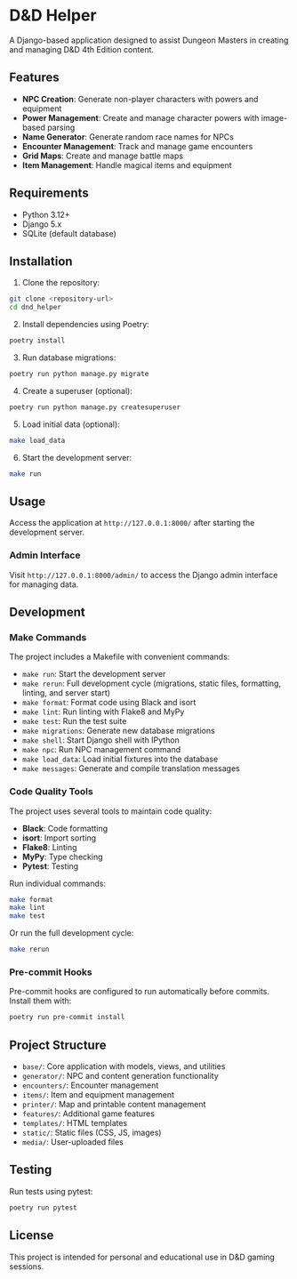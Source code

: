 # D&D Helper

A Django-based application designed to assist Dungeon Masters in creating and managing D&D 4th Edition content.

## Features

- **NPC Creation**: Generate non-player characters with powers and equipment
- **Power Management**: Create and manage character powers with image-based parsing
- **Name Generator**: Generate random race names for NPCs
- **Encounter Management**: Track and manage game encounters
- **Grid Maps**: Create and manage battle maps
- **Item Management**: Handle magical items and equipment

## Requirements

- Python 3.12+
- Django 5.x
- SQLite (default database)

## Installation

1. Clone the repository:
```bash
git clone <repository-url>
cd dnd_helper
```

2. Install dependencies using Poetry:
```bash
poetry install
```

3. Run database migrations:
```bash
poetry run python manage.py migrate
```

4. Create a superuser (optional):
```bash
poetry run python manage.py createsuperuser
```

5. Load initial data (optional):
```bash
make load_data
```

6. Start the development server:
```bash
make run
```

## Usage

Access the application at `http://127.0.0.1:8000/` after starting the development server.

### Admin Interface

Visit `http://127.0.0.1:8000/admin/` to access the Django admin interface for managing data.

## Development

### Make Commands

The project includes a Makefile with convenient commands:

- `make run`: Start the development server
- `make rerun`: Full development cycle (migrations, static files, formatting, linting, and server start)
- `make format`: Format code using Black and isort
- `make lint`: Run linting with Flake8 and MyPy
- `make test`: Run the test suite
- `make migrations`: Generate new database migrations
- `make shell`: Start Django shell with IPython
- `make npc`: Run NPC management command
- `make load_data`: Load initial fixtures into the database
- `make messages`: Generate and compile translation messages

### Code Quality Tools

The project uses several tools to maintain code quality:

- **Black**: Code formatting
- **isort**: Import sorting
- **Flake8**: Linting
- **MyPy**: Type checking
- **Pytest**: Testing

Run individual commands:
```bash
make format
make lint
make test
```

Or run the full development cycle:
```bash
make rerun
```

### Pre-commit Hooks

Pre-commit hooks are configured to run automatically before commits. Install them with:
```bash
poetry run pre-commit install
```

## Project Structure

- `base/`: Core application with models, views, and utilities
- `generator/`: NPC and content generation functionality
- `encounters/`: Encounter management
- `items/`: Item and equipment management
- `printer/`: Map and printable content management
- `features/`: Additional game features
- `templates/`: HTML templates
- `static/`: Static files (CSS, JS, images)
- `media/`: User-uploaded files

## Testing

Run tests using pytest:
```bash
poetry run pytest
```

## License

This project is intended for personal and educational use in D&D gaming sessions.
